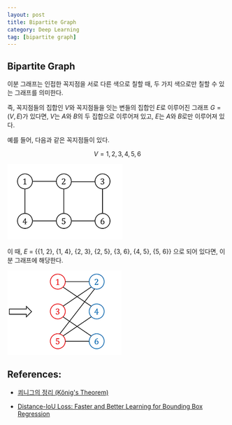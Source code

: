 ```yaml
---
layout: post
title: Bipartite Graph
category: Deep Learning
tag: [bipartite graph]
---
```


## Bipartite Graph

이분 그래프는 인접한 꼭지점을 서로 다른 색으로 칠할 때, 두 가지 색으로만 칠할 수 있는 그래프를 의미한다. 

즉, 꼭지점들의 집합인 $V$와 꼭지점들을 잇는 변들의 집합인 $E$로 이루어진 그래프 $G = (V, E)$가 있다면, $V$는 $A$와 $B$의 두 집합으로 이루어져 있고, $E$는 $A$와 $B$로만 이루어져 있다. 


예를 들어, 다음과 같은 꼭지점들이 있다. 

$$ V = {1, 2, 3, 4, 5, 6}$$

<img src='/assets/deep_learning/bipartite_graph/graph_v.png'>

이 때, $E$ = {{1, 2}, {1, 4}, {2, 3}, {2, 5}, {3, 6}, {4, 5}, {5, 6}} 으로 되어 있다면, 이분 그래프에 해당한다. 

<img src='/assets/deep_learning/bipartite_graph/bipartite_graph.png'>

## References:

- [쾨니그의 정리 (Kőnig's Theorem)](https://gazelle-and-cs.tistory.com/12)

- [Distance-IoU Loss: Faster and Better Learning for Bounding Box Regression](https://arxiv.org/abs/1911.08287)
